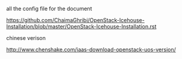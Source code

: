 all the config file for the document 

https://github.com/ChaimaGhribi/OpenStack-Icehouse-Installation/blob/master/OpenStack-Icehouse-Installation.rst

chinese verison 

http://www.chenshake.com/iaas-download-openstack-uos-version/
